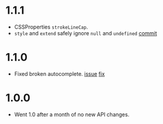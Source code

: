 # 1.1.1
* CSSProperties `strokeLineCap`.
* `style` and `extend` safely ignore `null` and `undefined` [commit](https://github.com/typestyle/typestyle/commit/f74d7ca42e02d74ffdb541b552b3c29a20c967b2)

# 1.1.0
* Fixed broken autocomplete. [issue](https://github.com/typestyle/typestyle/issues/110#issuecomment-278357674) [fix](https://github.com/typestyle/typestyle/commit/0d9302e8339baa18ea660c901b9b8d920c558577)

# 1.0.0
* Went 1.0 after a month of no new API changes.
